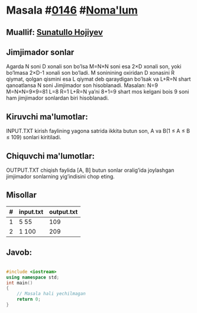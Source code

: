 
<h1>Masala #<a href="https://robocontest.uz/tasks/0146">0146</a> #<a href="https://robocontest.uz/tasks?category=1">Noma'lum</a></h1>
<h2> Muallif: <a href="https://robocontest.uz/profile/sunnat">Sunatullo Hojiyev</a></h2>
<h2>Jimjimador sonlar</h2>
<p>Agarda N soni D xonali son bo’lsa M=N×N soni esa 2×D xonali son, yoki bo’lmasa 2×D-1 xonali son bo’ladi. M soninining oxiridan D xonasini R qiymat, qolgan qismini esa L qiymat deb qaraydigan bo’lsak va L+R=N shart qanoatlansa N soni Jimjimador son hisoblanadi.
Masalan:
N=9
M=N×N=9×9=81
L=8
R=1
L+R=N ya’ni 8+1=9 shart mos kelgani bois 9 soni ham jimjimador sonlardan biri hisoblanadi.</p>
<h2>Kiruvchi ma'lumotlar:</h2>
<p>INPUT.TXT kirish faylining yagona satrida ikkita butun son, A va B(1 ≤ A ≤ B ≤ 109) sonlari kiritiladi.</p>
<h2>Chiquvchi ma'lumotlar:</h2>
<p>OUTPUT.TXT chiqish faylida [A, B] butun sonlar oralig’ida joylashgan jimjimador sonlarning yig’indisini chop eting.</p>
<h2>Misollar</h2>
<table>
    <thead>
        <tr>
            <th>#</th>
            <th>input.txt</th>
            <th>output.txt</th>
        </tr>
    </thead>
    <tbody>
            <tr>
                <td>1</td>
                <td>5 55</td>
                <td>109</td>
            </tr>
            <tr>
                <td>2</td>
                <td>1 100</td>
                <td>209</td>
            </tr>
    </tbody>
    </table>
    
<h2>Javob:</h2>

######
```cpp
#include <iostream>
using namespace std;
int main()
{
    // Masala hali yechilmagan
    return 0;
}
```
